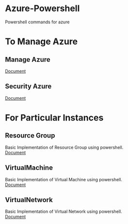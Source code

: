 # Azure-Powershell
Powershell commands for azure 

# To Manage Azure

## Manage Azure
  [Document](/https://github.com/Jadhusan24/PowerShell-for-Azure-Management/tree/main/Manage%20Azure) 

## Security Azure
  [Document](/https://github.com/Jadhusan24/PowerShell-for-Azure-Management/tree/main/Security%20Azure) 

# For Particular Instances

## Resource Group
  Basic Implementation of Resource Group using powershell. \
  [Document](/ResourceGroup) 

## VirtualMachine
  Basic Implementation of Virtual Machine using powershell. \
  [Document](/VirtualMachine) 

## VirtualNetwork
  Basic Implementation of Virtual Network using powershell. \
  [Document](/VirtualNetwork) 
